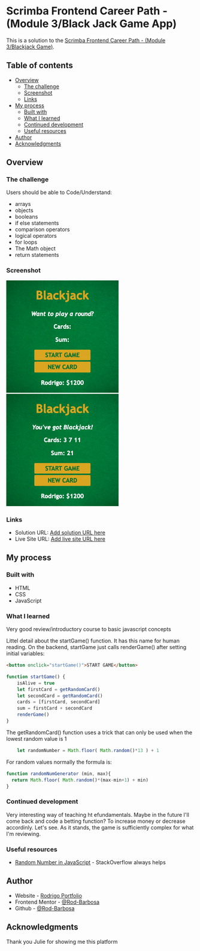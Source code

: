 # Scrimba Frontend Career Path - (Module 3/Black Jack Game App)

This is a solution to the [Scrimba Frontend Career Path - (Module 3/Blackjack Game)](https://scrimba.com/learn/frontend).

## Table of contents

- [Overview](#overview)
  - [The challenge](#the-challenge)
  - [Screenshot](#screenshot)
  - [Links](#links)
- [My process](#my-process)
  - [Built with](#built-with)
  - [What I learned](#what-i-learned)
  - [Continued development](#continued-development)
  - [Useful resources](#useful-resources)
- [Author](#author)
- [Acknowledgments](#acknowledgments)


## Overview

### The challenge

Users should be able to Code/Understand:

- arrays
- objects
- booleans
- if else statements
- comparison operators
- logical operators
- for loops
- The Math object
- return statements

### Screenshot

![](./start.png)
![](./blackjack.png)



### Links

- Solution URL: [Add solution URL here](https://your-solution-url.com)
- Live Site URL: [Add live site URL here](https://your-live-site-url.com)

## My process

### Built with

- HTML
- CSS 
- JavaScript


### What I learned

Very good review/introductory course to basic javascript concepts

Littel detail about the startGame() function. It has this name for human reading. On the backend, startGame just calls renderGame() after setting initial variables:

```html
<button onclick="startGame()">START GAME</button>
```
```js
function startGame() {
    isAlive = true
    let firstCard = getRandomCard()
    let secondCard = getRandomCard()
    cards = [firstCard, secondCard]
    sum = firstCard + secondCard
    renderGame()
}
```

The getRandomCard() function uses a trick that can only be used when the lowest random value is 1
```js
    let randomNumber = Math.floor( Math.random()*13 ) + 1
```
For random values normally the formula is: 

```js
function randomNumGenerator (min, max){
  return Math.floor( Math.random()*(max-min+1) + min)
}
```

### Continued development

Very interesting way of teaching ht efundamentals. Maybe in the future I'll come back and code a betting function? To increase money or decrease accordinly. Let's see. As it stands, the game is sufficiently complex for what I'm reviewing.

### Useful resources

- [Random Number in JavaScript](https://stackoverflow.com/questions/4959975/generate-random-number-between-two-numbers-in-javascript) - StackOverflow always helps

## Author

- Website - [Rodrigo Portfolio](https://www.gelatodigital.com)
- Frontend Mentor - [@Rod-Barbosa](https://www.frontendmentor.io/profile/Rod-Barbosa)
- Github - [@Rod-Barbosa](https://github.com/Rod-Barbosa)

## Acknowledgments

Thank you Julie for showing me this platform
